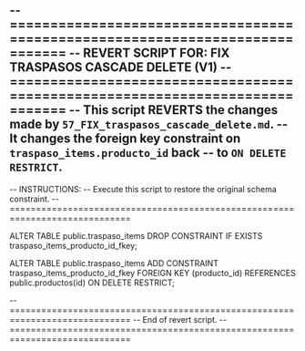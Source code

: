 -- =============================================================================
-- REVERT SCRIPT FOR: FIX TRASPASOS CASCADE DELETE (V1)
-- =============================================================================
-- This script REVERTS the changes made by `57_FIX_traspasos_cascade_delete.md`.
-- It changes the foreign key constraint on `traspaso_items.producto_id` back
-- to `ON DELETE RESTRICT`.
--
-- INSTRUCTIONS:
-- Execute this script to restore the original schema constraint.
-- =============================================================================

ALTER TABLE public.traspaso_items
DROP CONSTRAINT IF EXISTS traspaso_items_producto_id_fkey;

ALTER TABLE public.traspaso_items
ADD CONSTRAINT traspaso_items_producto_id_fkey
FOREIGN KEY (producto_id)
REFERENCES public.productos(id)
ON DELETE RESTRICT;

-- =============================================================================
-- End of revert script.
-- =============================================================================